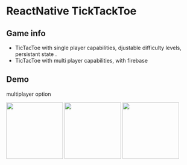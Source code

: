 # ReactNative TickTackToe

## Game info
*  TicTacToe with single player capabilities, djustable difficulty levels, persistant state .
* TicTacToe with multi player capabilities, with firebase


## Demo
multiplayer option


<img src="https://user-images.githubusercontent.com/80784724/145410368-8644ae22-49e2-41c6-ab88-f8cc9cdb1fbf.jpeg " alt="" width="150" />

<img src="https://user-images.githubusercontent.com/80784724/145410358-8dc04eea-59ad-43e2-b3a5-7333d26dcbba.jpeg" alt=""  width="150" />

<img src="https://user-images.githubusercontent.com/80784724/145410370-c50c3998-29fb-448a-948c-1f067f173cf4.jpeg" alt=""  width="150" />

